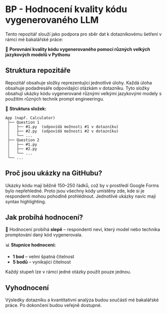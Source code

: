 # **BP - Hodnocení kvality kódu vygenerovaného LLM**

Tento repozitář slouží jako podpora pro sběr dat k dotazníkovému šetření v rámci mé bakalářské práce:  

📖 **Porovnání kvality kódu vygenerovaného pomocí různých velkých jazykových modelů v Pythonu**

## **Struktura repozitáře**

Repozitář obsahuje složky reprezentující jednotlivé úlohy. Každá úloha obsahuje podadresáře odpovídající otázkám v dotazníku. Tyto složky obsahují ukázky kódu vygenerované různými velkými jazykovými modely s použitím různých technik prompt engineeringu.

📂 **Struktura složek:**
```  
App (např. Calculator)
 ├── Question 1
 │   ├── #1.py  (odpovídá možnosti #1 v dotazníku)
 │   ├── #2.py  (odpovídá možnosti #2 v dotazníku)
 │   └── ...
 ├── Question 2
 │   ├── #1.py
 │   ├── #2.py
 │   └── ...
 └── ...
```

## **Proč jsou ukázky na GitHubu?**

Ukázky kódu mají běžně 150–250 řádků, což by v prostředí Google Forms bylo nepřehledné. Proto jsou všechny kódy umístěny zde, kde si je respondenti mohou pohodlně prohlédnout. Jednotlivé ukázky navíc mají syntax highlighting.

## **Jak probíhá hodnocení?**

📝 Hodnocení probíhá **slepě** – respondenti neví, který model nebo technika promptování daný kód vygenerovala.

📊 **Stupnice hodnocení:**
- **1 bod** – velmi špatná čitelnost
- **5 bodů** – vynikající čitelnost

Každý stupeň lze v rámci jedné otázky použít pouze jednou.

## **Vyhodnocení**

Výsledky dotazníku a kvantitativní analýza budou součástí mé bakalářské práce. Po dokončení budou veřejně dostupné.